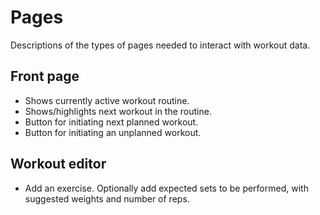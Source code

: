 # Pages

Descriptions of the types of pages needed to interact with workout data.

## Front page

- Shows currently active workout routine.
- Shows/highlights next workout in the routine.
- Button for initiating next planned workout.
- Button for initiating an unplanned workout.

## Workout editor

- Add an exercise. Optionally add expected sets to be performed, with suggested weights and number of reps.
